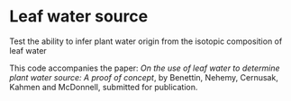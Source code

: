 # Leaf water source
 Test the ability to infer plant water origin from the isotopic composition of leaf water

 This code accompanies the paper: _On the use of leaf water to determine plant water source: A proof of concept_, by Benettin, Nehemy, Cernusak, Kahmen and McDonnell, submitted for publication.
